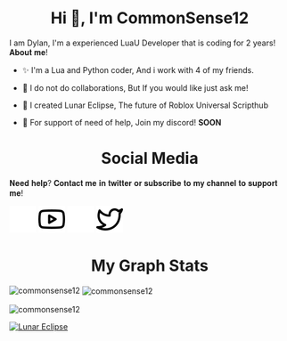 <h1 align="center">Hi 👋, I'm CommonSense12</h1>
I am Dylan, I'm a experienced LuaU Developer that is coding for 2 years!
𝐀𝐛𝐨𝐮𝐭 𝐦𝐞!

- ✨️ I'm a Lua and Python coder, And i work with 4 of my friends.

- 🎉 I do not do collaborations, But If you would like just ask me!

- 🎊 I created Lunar Eclipse, The future of Roblox Universal Scripthub

- 🌙 For support of need of help, Join my discord! **SOON**

<h1 align="center">Social Media</h1>

𝐍𝐞𝐞𝐝 𝐡𝐞𝐥𝐩? 𝐂𝐨𝐧𝐭𝐚𝐜𝐭 𝐦𝐞 𝐢𝐧 𝐭𝐰𝐢𝐭𝐭𝐞𝐫 𝐨𝐫 𝐬𝐮𝐛𝐬𝐜𝐫𝐢𝐛𝐞 𝐭𝐨 𝐦𝐲 𝐜𝐡𝐚𝐧𝐧𝐞𝐥 𝐭𝐨 𝐬𝐮𝐩𝐩𝐨𝐫𝐭 𝐦𝐞!

[![website](./img/youtube-light.svg)](https://youtube.com/@commonsense1262#gh-light-mode-only)
[![website](./img/youtube-dark.svg)](https://youtube.com/@commonsense1262#gh-dark-mode-only)
[![website](./img/twitter-light.svg)](https://twitter.com/sense12_common#gh-light-mode-only)
[![website](./img/twitter-dark.svg)](https://twitter.com/sense12_common#gh-dark-mode-only)
&nbsp;&nbsp;

<h1 align="center">My Graph Stats</h1>

<p><img align="left" src="https://github-readme-stats.vercel.app/api/top-langs?username=commonsense12&show_icons=true&locale=en&layout=compact&theme=tokyonight" alt="commonsense12" /></p>

<p>&nbsp;<img align="center" src="https://github-readme-stats.vercel.app/api?username=commonsense12&show_icons=true&locale=en&theme=tokyonight" alt="commonsense12" /></p>

<p><img align="center" src="https://github-readme-streak-stats.herokuapp.com/?user=commonsense12&&theme=tokyonight" alt="commonsense12" /></p>

[![Lunar Eclipse](https://github-readme-stats.vercel.app/api/pin/?username=commonsense12&repo=lunar-eclipse&theme=tokyonight)](https://github.com/CommonSense12/Lunar-Eclipse)



